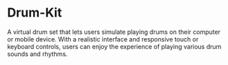 # Drum-Kit
 A virtual drum set that lets users simulate playing drums on their computer or mobile device. With a realistic interface and responsive touch or keyboard controls, users can enjoy the experience of playing various drum sounds and rhythms. 

